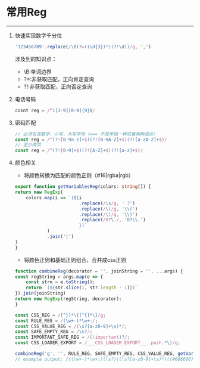 # 常用Reg
---

1. 快速实现数字千分位
    ```js
    '123456789'.replace(/\B(?=((\d{3})*)(?!\d))/g, ',')
    ```
    涉及到的知识点：
    - \B:单词边界
    - ?=:非获取匹配，正向肯定查询
    - ?!:非获取匹配，正向否定查询

2. 电话号码
    ```js
    cosnt reg = /^1[3-9][0-9]{9}$/
    ```

3. 密码匹配
    ```js
    // 必须包含数字，小写，大写字母（=== 不是单独一种或着两种混合）
    const reg = /^(?![0-9a-z]+$)(?![0-9A-Z]+$)(?![a-zA-Z]+$)/
    // 至少两项
    const reg = /^(?![0-9]+$)(?![A-Z]+$)(?![a-z]+$)/
    ```

4. 颜色相关
    - 将颜色转换为匹配的颜色正则（#16|rgba|rgb）
    ```ts
    export function getVariablesReg(colors: string[]) {
    return new RegExp(
        colors.map(i => `(${i
                            .replace(/\s/g, ' ?')
                            .replace(/\(/g, '\\(')
                            .replace(/\)/g, '\\)')
                            .replace(/0?\./, '0?\\.')
                            })`
                )
                .join('|')
    )
    }
    ```

    - 将颜色正则和基础正则组合，合并成css正则
    ```ts
    function combineReg(decorator = '', joinString = '', ...args) {
    const regString = args.map(e => {
        const strn = e.toString();
        return `(${str.slice(1, str.length - 1)})`
    }).join(joinString)
    return new RegExp(regString, decorator);
    }

    const CSS_REG = /[^}]*\{[^{]*\}/g;
    const RULE_REG = /(\w+-)*\w+:/;
    const CSS_VALUE_REG = /(\s?[a-z0-9]+\s)*/;
    const SAFE_EMPTY_REG = /\s?/;
    const IMPORTANT_SAFE_REG = /(!important)?/;
    const CSS_LOADER_EXPORT = /___CSS_LOADER_EXPORT___.push.*\)/g;

    combineReg('g', '', RULE_REG, SAFE_EMPTY_REG, CSS_VALUE_REG, getVariablesReg(['#666666']), SAFE_EMPTY_REG, IMPORTANT_SAFE_REG);
    // example output: /((\w+-)*\w+:)(\s?)((\s?[a-z0-9]+\s)*)((#666666))(\s?)((!important)?)/g 可以匹配 color: #666666; background-color: #666666等

    ```